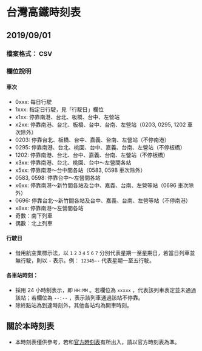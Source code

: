 # 台灣高鐵時刻表
## 2019/09/01

### 檔案格式： CSV

### 欄位說明

#### 車次
 * 0xxx: 每日行駛
 * 1xxx: 指定日行駛，見「行駛日」欄位
 * x1xx: 停靠南港、台北、板橋、台中、左營站
 * x2xx: 停靠南港、台北、板橋、台中、台南、左營站（0203, 0295, 1202 車次除外）
 * 0203: 停靠台北、板橋、台中、嘉義、台南、左營站（不停南港）
 * 0295: 停靠南港、台北、桃園、台中、嘉義、台南、左營站（不停板橋）
 * 1202: 停靠南港、台北、台中、嘉義、台南、左營站（不停板橋）
 * x3xx: 停靠南港、台北、桃園、台中～左營間各站
 * x5xx: 停靠南港～台中間各站（0583, 0598 車次除外）
 * 0583, 0598: 停靠台中～左營間各站
 * x6xx: 停靠南港～新竹間各站及台中、嘉義、台南、左營等站（0696 車次除外）
 * 0696: 停靠台北～新竹間各站及台中、嘉義、台南、左營等站（不停南港）
 * x8xx: 停靠南港～左營間各站
 * 奇數：南下列車
 * 偶數：北上列車

#### 行駛日
 * 借用航空業標示法，以 `1` `2` `3` `4` `5` `6` `7` 分別代表星期一至星期日，若當日列車並無行駛，則以 `-` 表示。例： `12345--` 代表星期一至五行駛。

#### 各車站時刻：
 * 採用 24 小時制表示，即 `HH:MM` 。若欄位為 `xxxxx` ，代表該列車表定並未通過該站；若欄位為 `--:--` ，表示該列車通過該站不停靠。
 * 除終點站為到達時刻外，其他各站均為開車時刻。

## 關於本時刻表
 * 本時刻表僅供參考，若和[官方時刻表](https://www.thsrc.com.tw/UploadFiles/TicketFile/435ce7d4-4922-418d-84a6-852214ea4d09.pdf)有所出入，請以官方時刻表為準。
